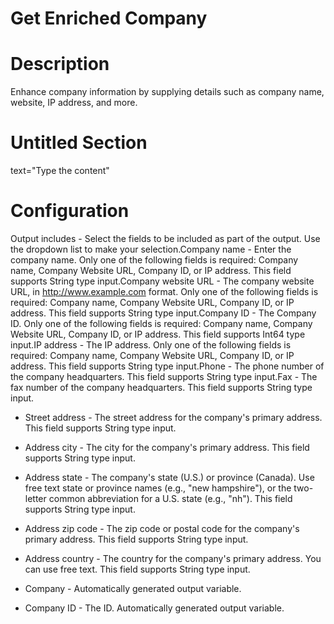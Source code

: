 ﻿# Get Enriched Company

# Description

Enhance company information by supplying details such as company name, website, IP address, and more.

# Untitled Section

text="Type the content"

# Configuration

Output includes - Select the fields to be included as part of the output. Use the dropdown list to make your selection.Company name - Enter the company name. Only one of the following fields is required: Company name, Company Website URL, Company ID, or IP address. This field supports String type input.Company website URL - The company website URL, in http://www.example.com format. Only one of the following fields is required: Company name, Company Website URL, Company ID, or IP address. This field supports String type input.Company ID - The Company ID. Only one of the following fields is required: Company name, Company Website URL, Company ID, or IP address. This field supports Int64 type input.IP address - The IP address. Only one of the following fields is required: Company name, Company Website URL, Company ID, or IP address. This field supports String type input.Phone - The phone number of the company headquarters. This field supports String type input.Fax - The fax number of the company headquarters. This field supports String type input.







* Street address - The street address for the company's primary address. This field supports String type input.
* Address city - The city for the company's primary address. This field supports String type input.
* Address state - The company's state (U.S.) or province (Canada). Use free text state or province names (e.g., "new hampshire"), or the two-letter common abbreviation for a U.S. state (e.g., "nh"). This field supports String type input.
* Address zip code - The zip code or postal code for the company's primary address. This field supports String type input.
* Address country - The country for the company's primary address. You can use free text. This field supports String type input.



* Company - Automatically generated output variable.
* Company ID - The ID. Automatically generated output variable.

